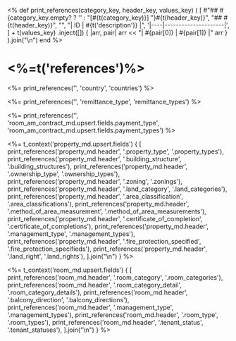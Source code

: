 <%
  def print_references(category_key, header_key, values_key)
    (
      [
        #"## #{category_key.empty? ? '' : "[#{t(category_key)}] "}#{t(header_key)}",
        "## #{t(header_key)}",
        "",
        "| ID | #{t('description')} |",
        '|----|---------------------|',
      ] +
      t(values_key)
        .inject([]) {
          |arr, pair|
          arr << "| #{pair[0]} | #{pair[1]} |"
          arr
        }
    ).join("\n")
  end
%>

# <%=t('references')%>

<%= print_references('', 'country', 'countries') %>

<%= print_references('', 'remittance_type', 'remittance_types') %>

<%= print_references('', 'room_am_contract_md.upsert.fields.payment_type', 'room_am_contract_md.upsert.fields.payment_types') %>

<%=
  t_context('property_md.upsert.fields') {
    [
      print_references('property_md.header', '.property_type', '.property_types'),
      print_references('property_md.header', '.building_structure', '.building_structures'),
      print_references('property_md.header', '.ownership_type', '.ownership_types'),
      print_references('property_md.header', '.zoning', '.zonings'),
      print_references('property_md.header', '.land_category', '.land_categories'),
      print_references('property_md.header', '.area_classification', '.area_classifications'),
      print_references('property_md.header', '.method_of_area_measurement', '.method_of_area_measurements'),
      print_references('property_md.header', '.certificate_of_completion', '.certificate_of_completions'),
      print_references('property_md.header', '.management_type', '.management_types'),
      print_references('property_md.header', '.fire_protection_specified', '.fire_protection_specifieds'),
      print_references('property_md.header', '.land_right', '.land_rights'),
    ].join("\n")
  }
%>

<%=
  t_context('room_md.upsert.fields') {
    [
      print_references('room_md.header', '.room_category', '.room_categories'),
      print_references('room_md.header', '.room_category_detail', '.room_category_details'),
      print_references('room_md.header', '.balcony_direction', '.balcony_directions'),
      print_references('room_md.header', '.management_type', '.management_types'),
      print_references('room_md.header', '.room_type', '.room_types'),
      print_references('room_md.header', '.tenant_status', '.tenant_statuses'),
    ].join("\n")
  }
%>
